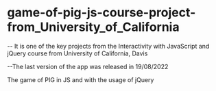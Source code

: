 # game-of-pig-js-course-project-from_University_of_California

-- It is one of the key projects from the Interactivity with JavaScript and jQuery course from University of California, Davis

--The last version of the app was released in 19/08/2022

The game of PIG in JS and with the usage of jQuery

